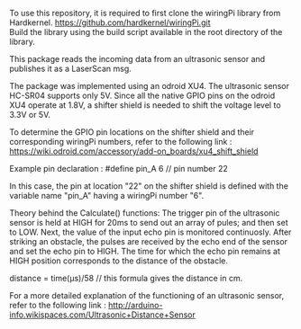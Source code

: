 To use this repository, it is required to first clone the wiringPi library from Hardkernel. https://github.com/hardkernel/wiringPi.git \
Build the library using the build script available in the root directory of the library. 

This package reads the incoming data from an ultrasonic sensor and publishes it as a LaserScan msg.  

The package was implemented using an odroid XU4. The ultrasonic sensor HC-SR04 supports only 5V. Since all the native GPIO pins on the odroid XU4 operate at 1.8V, a shifter shield is needed to shift the voltage level to 3.3V or 5V.

To determine the GPIO pin locations on the shifter shield and their corresponding wiringPi numbers, refer to the following link :
https://wiki.odroid.com/accessory/add-on_boards/xu4_shift_shield


Example pin declaration :
#define pin_A 6 // pin number 22

In this case, the pin at location "22" on the shifter shield is defined with the variable name "pin_A" having a wiringPi number "6".

Theory behind the Calculate() functions:
The trigger pin of the ultrasonic sensor is held at HIGH for 20ms to send out an array of pules; and then set to LOW. Next, the value of the input echo pin is monitored continuosly. After striking an obstacle, the pulses are received by the echo end of the sensor and set the echo pin to HIGH. The time for which the echo pin remains at HIGH position corresponds to the distance of the obstacle. 

distance = time(µs)/58  // this formula gives the distance in cm.

For a more detailed explanation of the functioning of an ultrasonic sensor, refer to the following link :
http://arduino-info.wikispaces.com/Ultrasonic+Distance+Sensor

